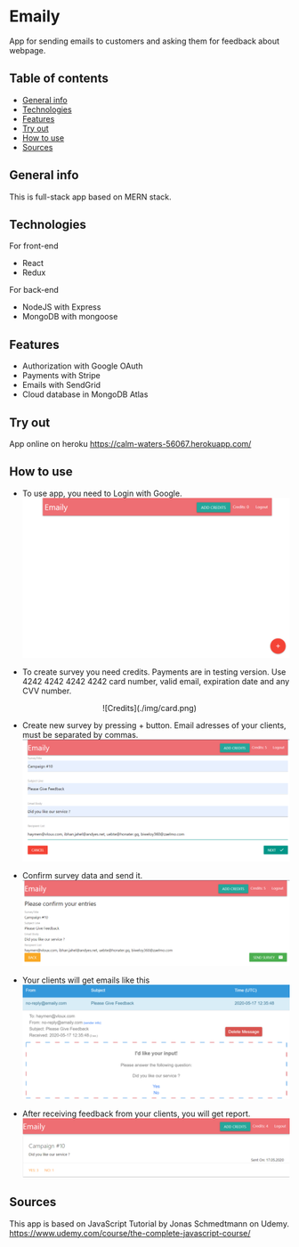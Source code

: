 # Emaily
App for sending emails to customers and asking them for feedback about webpage.

## Table of contents
* [General info](#general-info)
* [Technologies](#technologies)
* [Features](#features)
* [Try out](#try-out)
* [How to use](#how-to-use)
* [Sources](#sources)

## General info

This is full-stack app  based on MERN stack.

## Technologies
For front-end
* React
* Redux

For back-end
* NodeJS with Express
* MongoDB with mongoose

## Features
* Authorization with Google OAuth
* Payments with Stripe 
* Emails with SendGrid
* Cloud database in MongoDB Atlas

## Try out
App online on heroku
https://calm-waters-56067.herokuapp.com/

## How to use
* To use app, you need to Login with Google.
![Logged In](./img/loggedIn.png)

* To create survey you need credits. Payments are in testing version. Use 4242 4242 4242 4242 card number, valid email, expiration date and any CVV number.  
<p align="center">
  ![Credits](./img/card.png)
</p>


* Create new survey by pressing + button. Email adresses of your clients, must be separated by commas.
![New survey](./img/CreateSurvey.png)

* Confirm survey data and send it.
![Confirm](./img/confirmSurvey.png)

* Your clients will get emails like this
![Email](./img/email.png)

* After receiving feedback from your clients, you will get report.
![Feedback](./img/feedback.png)

## Sources
This app is based on JavaScript Tutorial by Jonas Schmedtmann on Udemy.  
https://www.udemy.com/course/the-complete-javascript-course/
